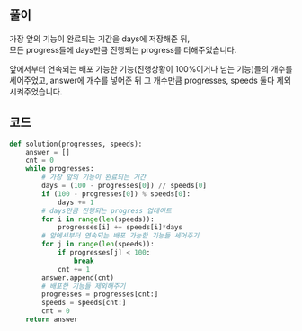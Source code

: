 ## 풀이

가장 앞의 기능이 완료되는 기간을 days에 저장해준 뒤,  
모든 progress들에 days만큼 진행되는 progress를 더해주었습니다.  

앞에서부터 연속되는 배포 가능한 기능(진행상황이 100%이거나 넘는 기능)들의 개수를 세어주었고, answer에 개수를 넣어준 뒤 그 개수만큼 progresses, speeds 둘다 제외시켜주었습니다.   

## 코드
```python
def solution(progresses, speeds):
    answer = []
    cnt = 0
    while progresses:
        # 가장 앞의 기능이 완료되는 기간
        days = (100 - progresses[0]) // speeds[0]
        if (100 - progresses[0]) % speeds[0]:
            days += 1
        # days만큼 진행되는 progress 업데이트
        for i in range(len(speeds)):
            progresses[i] += speeds[i]*days
        # 앞에서부터 연속되는 배포 가능한 기능들 세어주기
        for j in range(len(speeds)):
            if progresses[j] < 100:
                break
            cnt += 1
        answer.append(cnt)
        # 배포한 기능들 제외해주기
        progresses = progresses[cnt:]
        speeds = speeds[cnt:]
        cnt = 0
    return answer
```

